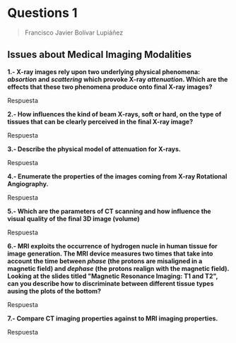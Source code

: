 # Questions 1

> Francisco Javier Bolívar Lupiáñez

## Issues about Medical Imaging Modalities

**1.- X-ray images rely upon two underlying physical phenomena: *absortion* and *scattering* which provoke X-ray *attenuation*. Which are the effects that these two phenomena produce onto final X-ray images?**

Respuesta

**2.- How influences the kind of beam X-rays, soft or hard, on the type of tissues that can be clearly perceived in the final X-ray image?**

Respuesta

**3.- Describe the physical model of attenuation for X-rays.**

Respuesta

**4.- Enumerate the properties of the images coming from X-ray Rotational Angiography.**

Respuesta

**5.- Which are the parameters of CT scanning and how influence the visual quality of the final 3D image (volume)**

Respuesta

**6.- MRI exploits the occurrence of hydrogen nucle in human tissue for image generation. The MRI device measures two times that take into account the time between *phase* (the protons are misaligned in a magnetic field) and *dephase* (the protons realign with the magnetic field). Looking at the slides titled "Magnetic Resonance Imaging: T1 and T2", can you describe how to discriminate between different tissue types ausing the plots of the bottom?**

Respuesta

**7.- Compare CT imaging properties against to MRI imaging properties.**

Respuesta
